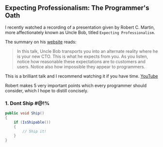 ## Expecting Professionalism: The Programmer's Oath

I recently watched a recording of a presentation given by Robert C. Martin, more affectionately known as Uncle Bob, titled `Expecting Professionalism`.

The summary on his [website](http://cleancoder.com/products) reads:

> In this talk, Uncle Bob transports you into an alternate reality where he is your new CTO. This is what he expects from you.
> As you listen, notice how reasonable these expectations are to customers and users. Notice also how impossible they appear to programmers.

This is a brilliant talk and I recommend watching it if you have time. [YouTube](https://www.youtube.com/watch?v=BSaAMQVq01E)

Robert makes 5 very important points which every programmer should consider, which I hope to distill concisely. 

### 1. Dont Ship #@!%

```csharp
public void Ship()
{
    if (IsShipable())
    {
        // Ship it!
    }
}
```